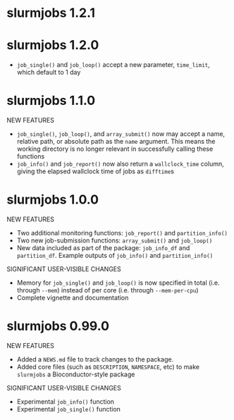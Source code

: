 # slurmjobs 1.2.1

# slurmjobs 1.2.0

* `job_single()` and `job_loop()` accept a new parameter, `time_limit`, which default to 1 day

# slurmjobs 1.1.0

NEW FEATURES

* `job_single()`, `job_loop()`, and `array_submit()` now may accept a name, relative path, or absolute path as the `name` argument. This means the working directory is no longer relevant in successfully calling these functions
* `job_info()` and `job_report()` now also return a `wallclock_time` column, giving the elapsed wallclock time of jobs as `difftime`s

# slurmjobs 1.0.0

NEW FEATURES

* Two additional monitoring functions: `job_report()` and `partition_info()`
* Two new job-submission functions: `array_submit()` and `job_loop()`
* New data included as part of the package: `job_info_df` and `partition_df`. Example outputs of `job_info()` and `partition_info()`

SIGNIFICANT USER-VISIBLE CHANGES

* Memory for `job_single()` and `job_loop()` is now specified in total (i.e. through `--mem`) instead of per core (i.e. through `--mem-per-cpu`)
* Complete vignette and documentation

# slurmjobs 0.99.0

NEW FEATURES

* Added a `NEWS.md` file to track changes to the package.
* Added core files (such as `DESCRIPTION`, `NAMESPACE`, etc) to make `slurmjobs` a Bioconductor-style package

SIGNIFICANT USER-VISIBLE CHANGES

* Experimental `job_info()` function
* Experimental `job_single()` function
